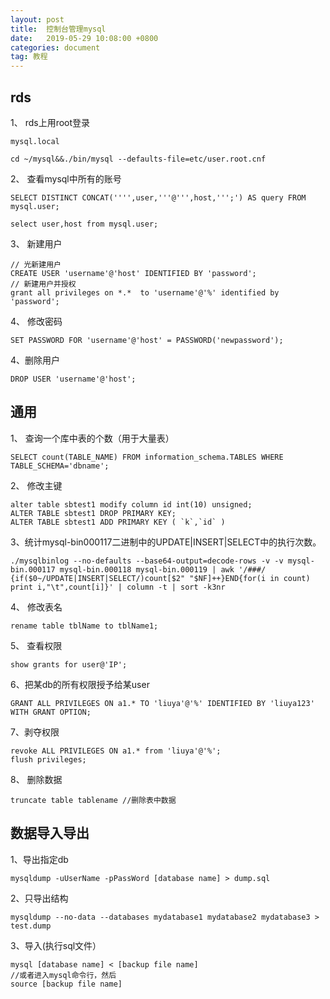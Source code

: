 ```yaml
---
layout: post
title:  控制台管理mysql
date:   2019-05-29 10:08:00 +0800
categories: document
tag: 教程
---
```

## rds
1、 rds上用root登录

```
mysql.local
```
```
cd ~/mysql&&./bin/mysql --defaults-file=etc/user.root.cnf
```
2、 查看mysql中所有的账号

```
SELECT DISTINCT CONCAT('''',user,'''@''',host,''';') AS query FROM mysql.user;

select user,host from mysql.user;
```
3、 新建用户

```
// 光新建用户
CREATE USER 'username'@'host' IDENTIFIED BY 'password';
// 新建用户并授权
grant all privileges on *.*  to 'username'@'%' identified by 'password';
```
4、 修改密码
```
SET PASSWORD FOR 'username'@'host' = PASSWORD('newpassword');
```
4、删除用户
```
DROP USER 'username'@'host';
```

## 通用
1、 查询一个库中表的个数（用于大量表）

```
SELECT count(TABLE_NAME) FROM information_schema.TABLES WHERE TABLE_SCHEMA='dbname';  
```
2、 修改主键

```
alter table sbtest1 modify column id int(10) unsigned;
ALTER TABLE sbtest1 DROP PRIMARY KEY;
ALTER TABLE sbtest1 ADD PRIMARY KEY ( `k`,`id` )
```

3、统计mysql-bin000117二进制中的UPDATE|INSERT|SELECT中的执行次数。
```
./mysqlbinlog --no-defaults --base64-output=decode-rows -v -v mysql-bin.000117 mysql-bin.000118 mysql-bin.000119 | awk '/###/ {if($0~/UPDATE|INSERT|SELECT/)count[$2" "$NF]++}END{for(i in count) print i,"\t",count[i]}' | column -t | sort -k3nr
```

4、 修改表名

```
rename table tblName to tblName1;
```
5、 查看权限
```
show grants for user@'IP';
```
6、把某db的所有权限授予给某user
```
GRANT ALL PRIVILEGES ON a1.* TO 'liuya'@'%' IDENTIFIED BY 'liuya123' WITH GRANT OPTION;   
```
7、剥夺权限
```
revoke ALL PRIVILEGES ON a1.* from 'liuya'@'%';
flush privileges;
```
8、 删除数据
```
truncate table tablename //删除表中数据
```

## 数据导入导出
1、导出指定db
```
mysqldump -uUserName -pPassWord [database name] > dump.sql
```
2、只导出结构
```
mysqldump --no-data --databases mydatabase1 mydatabase2 mydatabase3 > test.dump
```

3、导入(执行sql文件）
```
mysql [database name] < [backup file name]
//或者进入mysql命令行，然后
source [backup file name]
```